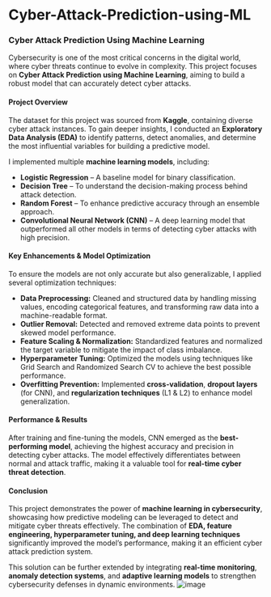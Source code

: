 # Cyber-Attack-Prediction-using-ML
### **Cyber Attack Prediction Using Machine Learning**  

Cybersecurity is one of the most critical concerns in the digital world, where cyber threats continue to evolve in complexity. This project focuses on **Cyber Attack Prediction using Machine Learning**, aiming to build a robust model that can accurately detect cyber attacks.  

#### **Project Overview**  
The dataset for this project was sourced from **Kaggle**, containing diverse cyber attack instances. To gain deeper insights, I conducted an **Exploratory Data Analysis (EDA)** to identify patterns, detect anomalies, and determine the most influential variables for building a predictive model.  

I implemented multiple **machine learning models**, including:  
- **Logistic Regression** – A baseline model for binary classification.  
- **Decision Tree** – To understand the decision-making process behind attack detection.  
- **Random Forest** – To enhance predictive accuracy through an ensemble approach.  
- **Convolutional Neural Network (CNN)** – A deep learning model that outperformed all other models in terms of detecting cyber attacks with high precision.  

#### **Key Enhancements & Model Optimization**  
To ensure the models are not only accurate but also generalizable, I applied several optimization techniques:  
- **Data Preprocessing:** Cleaned and structured data by handling missing values, encoding categorical features, and transforming raw data into a machine-readable format.  
- **Outlier Removal:** Detected and removed extreme data points to prevent skewed model performance.  
- **Feature Scaling & Normalization:** Standardized features and normalized the target variable to mitigate the impact of class imbalance.  
- **Hyperparameter Tuning:** Optimized the models using techniques like Grid Search and Randomized Search CV to achieve the best possible performance.  
- **Overfitting Prevention:** Implemented **cross-validation**, **dropout layers** (for CNN), and **regularization techniques** (L1 & L2) to enhance model generalization.  

#### **Performance & Results**  
After training and fine-tuning the models, CNN emerged as the **best-performing model**, achieving the highest accuracy and precision in detecting cyber attacks. The model effectively differentiates between normal and attack traffic, making it a valuable tool for **real-time cyber threat detection**.  

#### **Conclusion**  
This project demonstrates the power of **machine learning in cybersecurity**, showcasing how predictive modeling can be leveraged to detect and mitigate cyber threats effectively. The combination of **EDA, feature engineering, hyperparameter tuning, and deep learning techniques** significantly improved the model’s performance, making it an efficient cyber attack prediction system.  

This solution can be further extended by integrating **real-time monitoring**, **anomaly detection systems**, and **adaptive learning models** to strengthen cybersecurity defenses in dynamic environments.
![image](https://github.com/user-attachments/assets/47e0d042-751f-4abb-a244-5577d02e76a4)

